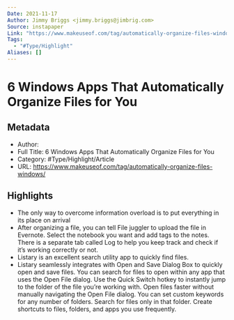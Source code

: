 ```yaml
---
Date: 2021-11-17
Author: Jimmy Briggs <jimmy.briggs@jimbrig.com>
Source: instapaper
Link: "https://www.makeuseof.com/tag/automatically-organize-files-windows/"
Tags:
  - "#Type/Highlight"
Aliases: []
---
```


# 6 Windows Apps That Automatically Organize Files for You

## Metadata

* Author: 
* Full Title: 6 Windows Apps That Automatically Organize Files for You
* Category: #Type/Highlight/Article
* URL: https://www.makeuseof.com/tag/automatically-organize-files-windows/

## Highlights

* The only way to overcome information overload is to put everything in its place on arrival
* After organizing a file, you can tell File juggler to upload the file in Evernote. Select the notebook you want and add tags to the notes.
  There is a separate tab called Log to help you keep track and check if it’s working correctly or not.
* Listary is an excellent search utility app to quickly find files.
* Listary seamlessly integrates with Open and Save Dialog Box to quickly open and save files. You can search for files to open within any app that uses the Open File dialog.
  Use the Quick Switch hotkey to instantly jump to the folder of the file you’re working with. Open files faster without manually navigating the Open File dialog.
  You can set custom keywords for any number of folders. Search for files only in that folder.
  Create shortcuts to files, folders, and apps you use frequently.
